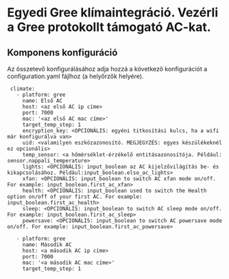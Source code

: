# Egyedi Gree klímaintegráció. Vezérli a Gree protokollt támogató AC-kat.

## Komponens konfiguráció

Az összetevő konfigurálásához adja hozzá a következő konfigurációt a configuration.yaml fájlhoz (a helyőrzők helyére).

```
 climate:
   - platform: gree
     name: Első AC
     host: <az első AC ip címe>
     port: 7000
     mac: '<az első AC mac címe>'
     target_temp_step: 1
     encryption_key: <OPCIONÁLIS: egyéni titkosítási kulcs, ha a wifi már konfigurálva van>
     uid: <valamilyen eszközazonosító. MEGJEGYZÉS: egyes készülékeknél ez opcionális>
     temp_sensor: <a hőmérséklet-érzékelő entitásazonosítója. Például: sensor.nappali_temperature>
     lights: <OPCIONÁLIS: input_boolean az AC kijelzővilágítás be- és kikapcsolásához. Például:input_boolean.elso_ac_lights>
     xfan: <OPCIONÁLIS: input_boolean to switch AC xfan mode on/off. For example: input_boolean.first_ac_xfan>
     health: <OPCIONÁLIS: input_boolean used to switch the Health option on/off of your first AC. For example: input_boolean.first_ac_health>
     sleep: <OPCIONÁLIS: input_boolean to switch AC sleep mode on/off. For example: input_boolean.first_ac_sleep>
     powersave: <OPCIONÁLIS: input_boolean to switch AC powersave mode on/off. For example: input_boolean.first_ac_powersave>
   
   - platform: gree
     name: Második AC
     host: <a második AC ip címe>
     port: 7000
     mac: '<a második AC mac címe>'
     target_temp_step: 1
```
